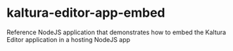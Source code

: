 # kaltura-editor-app-embed
Reference NodeJS application that demonstrates how to embed the Kaltura Editor application in a hosting NodeJS app
